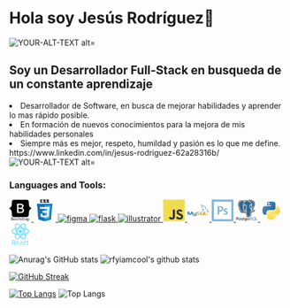 

##                            <h1 class="text-center d-flex"> Hola soy Jesús Rodríguez👋 </h1>

<picture class="w-25">
 <source media="(prefers-color-scheme: dark) alt="bootstrap" width="500" height="500"" srcset="https://github.com/jesuse2r/jesuse2r/assets/119432601/771a4b21-8f8e-45ad-95b8-c45334babe98">
 <source media="(prefers-color-scheme: light) alt="bootstrap" width="40" height="40"" srcset="https://github.com/jesuse2r/jesuse2r/assets/119432601/771a4b21-8f8e-45ad-95b8-c45334babe98">
 <img alt="YOUR-ALT-TEXT alt="bootstrap" width="40" height="40" " src="https://github.com/jesuse2r/jesuse2r/assets/119432601/771a4b21-8f8e-45ad-95b8-c45334babe98">
  
</picture>
 


## Soy un Desarrollador Full-Stack en busqueda de un constante aprendizaje
<li>Desarrollador de Software, en busca de mejorar habilidades y aprender lo mas rápido posible.</li>
  <li> En formación de nuevos conocimientos para la mejora de mis habilidades personales</li>
<li>Siempre más es mejor, respeto, humildad y pasión es lo que me define.</li>


<link>https://www.linkedin.com/in/jesus-rodriguez-62a28316b/</link>
<i class="fa-brands fa-linkedin"></i>
<picture>
 <source media="(prefers-color-scheme: dark)alt="bootstrap" width="50" height="50"" srcset="https://upload.wikimedia.org/wikipedia/commons/c/ca/LinkedIn_logo_initials.png">
 <source media="(prefers-color-scheme: light) alt="bootstrap" width="50" height="50"" srcset="https://upload.wikimedia.org/wikipedia/commons/c/ca/LinkedIn_logo_initials.png">
 <img alt="YOUR-ALT-TEXT alt="bootstrap" width="50" height="50""  src="https://upload.wikimedia.org/wikipedia/commons/c/ca/LinkedIn_logo_initials.png">
  
</picture>
<h3 align="left">Languages and Tools:</h3>
<p align="left"> <a href="https://getbootstrap.com" target="_blank" rel="noreferrer"> <img src="https://raw.githubusercontent.com/devicons/devicon/master/icons/bootstrap/bootstrap-plain-wordmark.svg" alt="bootstrap" width="40" height="40"/> </a> <a href="https://www.w3schools.com/css/" target="_blank" rel="noreferrer"> <img src="https://raw.githubusercontent.com/devicons/devicon/master/icons/css3/css3-original-wordmark.svg" alt="css3" width="40" height="40"/> </a> <a href="https://www.figma.com/" target="_blank" rel="noreferrer"> <img src="https://www.vectorlogo.zone/logos/figma/figma-icon.svg" alt="figma" width="40" height="40"/> </a> <a href="https://flask.palletsprojects.com/" target="_blank" rel="noreferrer"> <img src="https://www.vectorlogo.zone/logos/pocoo_flask/pocoo_flask-icon.svg" alt="flask" width="40" height="40"/> </a> <a href="https://www.adobe.com/in/products/illustrator.html" target="_blank" rel="noreferrer"> <img src="https://www.vectorlogo.zone/logos/adobe_illustrator/adobe_illustrator-icon.svg" alt="illustrator" width="40" height="40"/> </a> <a href="https://developer.mozilla.org/en-US/docs/Web/JavaScript" target="_blank" rel="noreferrer"> <img src="https://raw.githubusercontent.com/devicons/devicon/master/icons/javascript/javascript-original.svg" alt="javascript" width="40" height="40"/> </a> <a href="https://www.mysql.com/" target="_blank" rel="noreferrer"> <img src="https://raw.githubusercontent.com/devicons/devicon/master/icons/mysql/mysql-original-wordmark.svg" alt="mysql" width="40" height="40"/> </a> <a href="https://www.photoshop.com/en" target="_blank" rel="noreferrer"> <img src="https://raw.githubusercontent.com/devicons/devicon/master/icons/photoshop/photoshop-line.svg" alt="photoshop" width="40" height="40"/> </a> <a href="https://www.postgresql.org" target="_blank" rel="noreferrer"> <img src="https://raw.githubusercontent.com/devicons/devicon/master/icons/postgresql/postgresql-original-wordmark.svg" alt="postgresql" width="40" height="40"/> </a> <a href="https://www.python.org" target="_blank" rel="noreferrer"> <img src="https://raw.githubusercontent.com/devicons/devicon/master/icons/python/python-original.svg" alt="python" width="40" height="40"/> </a> <a href="https://reactjs.org/" target="_blank" rel="noreferrer"> <img src="https://raw.githubusercontent.com/devicons/devicon/master/icons/react/react-original-wordmark.svg" alt="react" width="40" height="40"/> </a> </p>

![Anurag's GitHub stats](https://github-readme-stats.vercel.app/api?username=danielmoret&show_icons=true&theme=tokyonight)
![rfyiamcool's github stats](https://github-readme-stats-git-masterrstaa-rickstaa.vercel.app/api?username=danielmoret&show_icons=true&count_private=true&line_height=40&hide_border=true&theme=tokyonight)




[![GitHub Streak](http://github-readme-streak-stats.herokuapp.com?user=danielmoret&theme=tokyonight&locale=es)](https://git.io/streak-stats)

[![Top Langs](https://github-readme-stats.vercel.app/api/top-langs/?username=danielmoret&theme=tokyonight)](https://github.com/anuraghazra/github-readme-stats)
![Top Langs](https://github-readme-stats-git-masterrstaa-rickstaa.vercel.app/api/top-langs/?username=danielmoret&hide=html&exclude_repo=python_vim&hide_border=true&theme=tokyonight)




